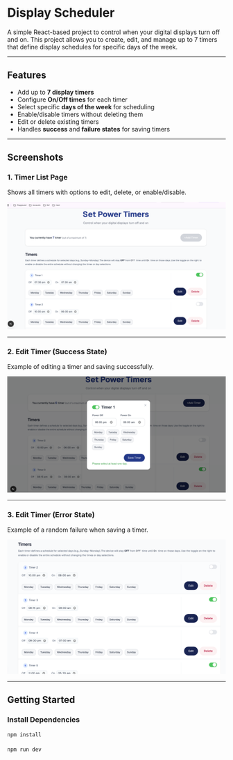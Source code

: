 # Display Scheduler

A simple React-based project to control when your digital displays turn off and on.
This project allows you to create, edit, and manage up to 7 timers that define display schedules for specific days of the week.

---

## Features
- Add up to **7 display timers**
- Configure **On/Off times** for each timer
- Select specific **days of the week** for scheduling
- Enable/disable timers without deleting them
- Edit or delete existing timers
- Handles **success** and **failure states** for saving timers

---

## Screenshots

### 1. Timer List Page
Shows all timers with options to edit, delete, or enable/disable.

![Timer List](./images/1.png)

---

### 2. Edit Timer (Success State)
Example of editing a timer and saving successfully.

![Timer Edit Success](./images/2.png)

---

### 3. Edit Timer (Error State)
Example of a random failure when saving a timer.

![Timer Edit Error](./images/3.png)

--- 

## Getting Started

### Install Dependencies
```bash
npm install

npm run dev
